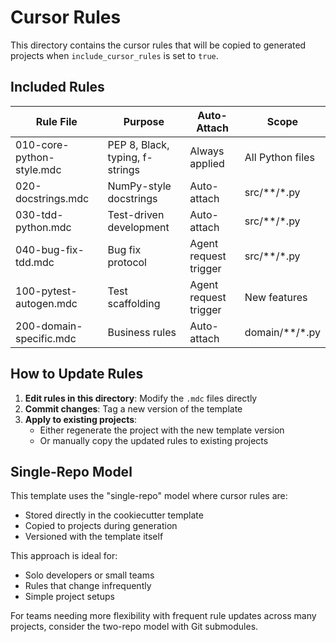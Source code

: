 # Cursor Rules

This directory contains the cursor rules that will be copied to generated projects when `include_cursor_rules` is set to `true`.

## Included Rules

| Rule File | Purpose | Auto-Attach | Scope |
|-----------|---------|-------------|-------|
| 010-core-python-style.mdc | PEP 8, Black, typing, f-strings | Always applied | All Python files |
| 020-docstrings.mdc | NumPy-style docstrings | Auto-attach | src/**/*.py |
| 030-tdd-python.mdc | Test-driven development | Auto-attach | src/**/*.py |
| 040-bug-fix-tdd.mdc | Bug fix protocol | Agent request trigger | src/**/*.py |
| 100-pytest-autogen.mdc | Test scaffolding | Agent request trigger | New features |
| 200-domain-specific.mdc | Business rules | Auto-attach | domain/**/*.py |

## How to Update Rules

1. **Edit rules in this directory**: Modify the `.mdc` files directly
2. **Commit changes**: Tag a new version of the template
3. **Apply to existing projects**: 
   - Either regenerate the project with the new template version
   - Or manually copy the updated rules to existing projects

## Single-Repo Model

This template uses the "single-repo" model where cursor rules are:
- Stored directly in the cookiecutter template
- Copied to projects during generation
- Versioned with the template itself

This approach is ideal for:
- Solo developers or small teams
- Rules that change infrequently
- Simple project setups

For teams needing more flexibility with frequent rule updates across many projects, consider the two-repo model with Git submodules.
